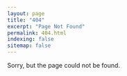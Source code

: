 ```yaml
---
layout: page
title: "404"
excerpt: "Page Not Found"
permalink: 404.html
indexing: false
sitemap: false
---
```


Sorry, but the page could not be found.
